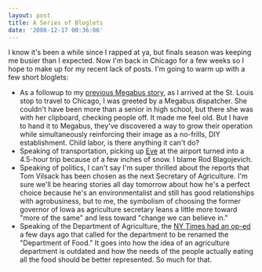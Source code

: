 ```yaml
---
layout: post
title: A Series of Bloglets
date: '2008-12-17 00:36:06'
---
```



I know it's been a while since I rapped at ya, but finals season was keeping me busier than I expected. Now I'm back in Chicago for a few weeks so I hope to make up for my recent lack of posts. I'm going to warm up with a few short bloglets:

- As a followup to my [previous Megabus story](http://blog.meshul.am/2008/12/has-megabus-outgrown-its-business-model/), as I arrived at the St. Louis stop to travel to Chicago, I was greeted by a Megabus dispatcher. She couldn't have been more than a senior in high school, but there she was with her clipboard, checking people off. It made me feel old. But I have to hand it to Megabus, they've discovered a way to grow their operation while simultaneously reinforcing their image as a no-frills, DIY establishment. Child labor, is there anything it can't do?
- Speaking of transportation, picking up [Eve](http://evesthree.wordpress.com/) at the airport turned into a 4.5-hour trip because of a few inches of snow. I blame Rod Blagojevich.
- Speaking of politics, I can't say I'm super thrilled about the reports that Tom Vilsack has been chosen as the next Secretary of Agriculture. I'm sure we'll be hearing stories all day tomorrow about how he's a perfect choice because he's an environmentalist and still has good relationships with agrobusiness, but to me, the symbolism of choosing the former governor of Iowa as agriculture secretary leans a little more toward "more of the same" and less toward "change we can believe in."
- Speaking of the Department of Agriculture, the [NY Times had an op-ed](http://www.nytimes.com/2008/12/11/opinion/11kristof.html) a few days ago that called for the department to be renamed the "Department of Food." It goes into how the idea of an agriculture department is outdated and how the needs of the people actually eating all the food should be better represented. So much for that.


